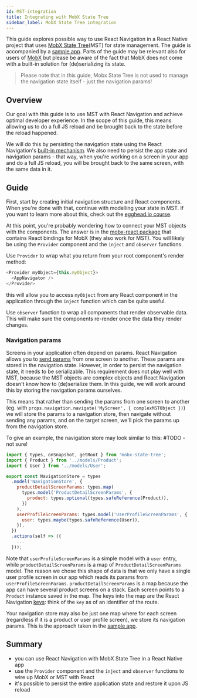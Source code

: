 ```yaml
---
id: MST-integration
title: Integrating with MobX State Tree
sidebar_label: MobX State Tree integration
---
```


This guide explores possible way to use React Navigation in a React Native project that uses [MobX State Tree](https://github.com/mobxjs/mobx-state-tree)(MST) for state management. The guide is accompanied by a [sample app](https://github.com/vonovak/react-navigation-mst-demo). Parts of the guide may be relevant also for users of [MobX](https://github.com/mobxjs/mobx) but please be aware of the fact that MobX does not come with a built-in solution for (de)serializing its state.

> Please note that in this guide, Mobx State Tree is not used to manage the navigation state itself - just the navigation params!

## Overview

Our goal with this guide is to use MST with React Navigation and achieve optimal developer experience. In the scope of this guide, this means allowing us to do a full JS reload and be brought back to the state before the reload happened.

We will do this by persisting the navigation state using the React Navigation's [built-in mechanism](state-persistence.html). We also need to persist the app state and navigation params - that way, when you're working on a screen in your app and do a full JS reload, you will be brought back to the same screen, with the same data in it.

## Guide

First, start by creating initial navigation structure and React components. When you're done with that, continue with modelling your state in MST. If you want to learn more about this, check out the [egghead.io course](https://egghead.io/lessons/react-describe-your-application-domain-using-mobx-state-tree-mst-models).

At this point, you're probably wondering how to connect your MST objects with the components. The answer is in the [mobx-react package](https://github.com/mobxjs/mobx-react) that contains React bindings for MobX (they also work for MST). You will likely be using the `Provider` component and the `inject` and `observer` functions.

Use `Provider` to wrap what you return from your root component's render method:

```js
<Provider myObject={this.myObject}>
  <AppNavigator />
</Provider>
```  

this will allow you to access `myObject` from any React component in the application through the `inject` function which can be quite useful.

Use `observer` function to wrap all components that render observable data. This will make sure the components re-render once the data they render changes.

### Navigation params

Screens in your application often depend on params. React Navigation allows you to [send params](params.html) from one screen to another. These params are stored in the navigation state. However, in order to persist the navigation state, it needs to be serializable. This requirement does not play well with MST, because the MST objects are complex objects and React Navigation doesn't know how to (de)serialize them. In this guide, we will work around this by storing the navigation params ourselves.

This means that rather than sending the params from one screen to another (eg. with `props.navigation.navigate('MyScreen', { complexMSTObject })`) we will store the params to a navigation store, then navigate without sending any params, and on the target screen, we'll pick the params up from the navigation store.


To give an example, the navigation store may look similar to this:
#TODO - not sure!

```js
import { types, onSnapshot, getRoot } from 'mobx-state-tree';
import { Product } from '../models/Product';
import { User } from '../models/User';

export const NavigationStore = types
  .model('NavigationStore', {
    productDetailScreenParams: types.map(
      types.model('ProductDetailScreenParams', {
        product: types.optional(types.safeReference(Product)),
      })
    ),
    userProfileScreenParams: types.model('UserProfileScreenParams', {
      user: types.maybe(types.safeReference(User)),
    }),
  })
  .actions(self => ({
    ...
  }));
```

Note that `userProfileScreenParams` is a simple model with a `user` entry, while `productDetailScreenParams` is a map of `ProductDetailScreenParams` model. The reason we chose this shape of data is that we only have a single user profile screen in our app which reads its params from `userProfileScreenParams`. `productDetailScreenParams` is a map because the app can have several product screens on a stack. Each screen points to a `Product` instance saved in the map. The keys into the map are the React Navigation [keys](https://reactnavigation.org/docs/en/navigation-key.html#usage-with-the-navigate-navigation-actionshtml-navigate-call): think of the `key` as of an identifier of the route.

Your navigation store may also be just one map where for each screen (regardless if it is a product or user profile screen), we store its navigation params. This is the approach taken in the [sample app](https://github.com/vonovak/react-navigation-mst-demo).


## Summary

- you can use React Navigation with MobX State Tree in a React Native app
- use the `Provider` component and the `inject` and `observer` functions to wire up MobX or MST with React
- it's possible to persist the entire application state and restore it upon JS reload
